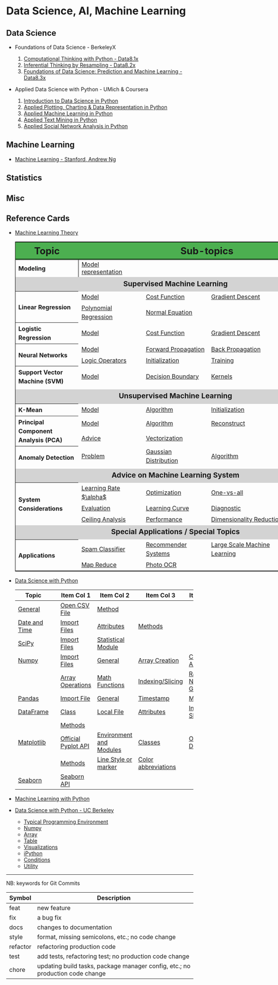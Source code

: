 # Data Science, AI, Machine Learning

## Data Science

+ Foundations of Data Science - BerkeleyX
  1.  [Computational Thinking with Python - Data8.1x](./DSFund-BerkeleyX/1-CompThinkWPython/README.md)
  2.  [Inferential Thinking by Resampling - Data8.2x](./DSFund-BerkeleyX/2-Inferential/README.md)
  3.  [Foundations of Data Science: Prediction and Machine Learning - Data8.3x](./DSFund-BerkeleyX/3-PredictML/README.md)

+ Applied Data Science with Python - UMich & Coursera
  1. [Introduction to Data Science in Python](./AppliedDS-UMich/1-IntroDS/README.md)
  2. [Applied Plotting, Charting & Data Representation in Python](./AppliedDS-UMich/2-InfoVis/README.md)
  3. [Applied Machine Learning in Python](./AppliedDS-UMich/3-AML/README.md)
  4. [Applied Text Mining in Python](./AppliedDS-UMich/4-TextMining/README.md)
  5. [Applied Social Network Analysis in Python](./AppliedDS-UMich/5-SocialNet/README.md)

## Machine Learning

  + [Machine Learning - Stanford, Andrew Ng](./ML/ML-Stanford/README.md)

## Statistics

## Misc


## Reference Cards

+ [Machine Learning Theory](./RefCards/MLTheory.md)

  <table style="align: center; border: 1px solid black; border-collapse: collapse; width: 90vw">
    <thead>
    <tr style="border-bottom: double black;">
      <th style="width: 15vw; font-size: 1.6em; border-right: double back; text-align: center; background-color: #4CAF50;"> Topic </th>
      <th colspan="4" style="text-align: center; font-size: 1.6em; background-color: #4CAF50;"> Sub-topics </th>
    </tr>
    </thead>
    <tbody>
    <tr>
      <th style="text-align: left; line-height: 1.5; vertical-align: middle; border-right: 1px solid black;"> Modeling </th>
      <td> <a href="RefCards/MLTheory.md#model-representation"> Model representation </a> </td>
      <td>  </td>
      <td>  </td>
      <td>  </td>
    </tr>
    <tr> <td colspan="5" style="text-align: center; font-weight: bolder; line-height: 1.6; vertical-align: middle; font-size: 1.2em; background-color: lightgrey;"> Supervised Machine Learning </td> </tr>
    <tr style="text-align: left; line-height: 1.5; vertical-align: middle;">
      <th rowspan="2" style="text-align: left; line-height: 1.5; vertical-align: middle;"> Linear Regression </th>
      <td> <a href="RefCards/MLTheory.md#model-linear-regression"> Model </a></td>
      <td> <a href="RefCards/MLTheory.md#cost-function-linear-regression"> Cost Function </a></td>
      <td> <a href="RefCards/MLTheory.md#gradient-descent-linear-regression"> Gradient Descent </a></td>
      <td> <a href="RefCards/MLTheory.md#vectorization-linear-regression"> Vectorization </a></td>
    </a></tr>
    <tr style="text-align: left; line-height: 1.5; vertical-align: middle;">
      <td> <a href="RefCards/MLTheory.md#polynomial-regression"> Polynomial Regression</a></td>
      <td> <a href="RefCards/MLTheory.md#normal-equation"> Normal Equation </a></td>
      <td>  </td>
      <td>  </td>
    </a></tr>
  
    <tr style="text-align: left; line-height: 1.5; vertical-align: middle;">
      <th rowspan="1" style="text-align: left; line-height: 1.5; vertical-align: middle;"> Logistic Regression </th>
      <td> <a href="RefCards/MLTheory.md#model-logistic-regression"> Model </a> </td>
      <td> <a href="RefCards/MLTheory.md#cost-function-logistic-regression"> Cost Function </a> </td>
      <td> <a href="RefCards/MLTheory.md#gradient-descent-logistic-regression"> Gradient Descent </a> </td>
      <td> <a href="RefCards/MLTheory.md#vectorization-logistic-regression"> Vectorization </a> </td>
    </tr>

    <tr style="text-align: left; line-height: 1.5; vertical-align: middle;">
      <th rowspan="2" style="text-align: left; line-height: 1.5; vertical-align: middle;"> Neural Networks </th>
      <td> <a href="RefCards/MLTheory.md#model-neural-network"> Model </a> </td>
      <td> <a href="RefCards/MLTheory.md#forward-propagation-neural-network"> Forward Propagation </a> </td>
      <td> <a href="RefCards/MLTheory.md#back-propagation-neural-network"> Back Propagation </a> </td>
      <td> <a href="RefCards/MLTheory.md#vectorization-neural-network"> Vectorization </a> </td>
    </tr>
    <tr style="text-align: left; line-height: 1.5; vertical-align: middle;">
      <td> <a href="RefCards/MLTheory.md#applications"> Logic Operators </a> </td>
      <td> <a href="RefCards/MLTheory.md#initialization-neural-network"> Initialization </a> </td>
      <td> <a href="RefCards/MLTheory.md#neural-network-algorithm"> Training </a> </td>
      <td>  </td>
    </tr>

    <tr style="text-align: left; line-height: 1.5; vertical-align: middle;">
      <th rowspan="2" style="text-align: left; line-height: 1.5; vertical-align: middle;"> Support Vector Machine (SVM) </th>
    <tr style="text-align: left; line-height: 1.5; vertical-align: middle;">
      <td> <a href="RefCards/MLTheory.md#model-svm"> Model </a></td>
      <td> <a href="RefCards/MLTheory.md#decision-boundary"> Decision Boundary </a></td>
      <td> <a href="RefCards/MLTheory.md#kernels"> Kernels </a> </td>
      <td> <a href="RefCards/MLTheory.md#">  </a> </td>
    </tr>
    <tr style="text-align: left; line-height: 1.5; vertical-align: middle;">
    <tr style="text-align: left; line-height: 1.5; vertical-align: middle;">
      <td> <a href="RefCards/MLTheory.md#">  </a></td>
      <td> <a href="RefCards/MLTheory.md#">  </a></td>
      <td> <a href="RefCards/MLTheory.md#">  </a> </td>
      <td> <a href="RefCards/MLTheory.md#">  </a> </td>
    </tr>

    <tr> <td colspan="5" style="text-align: center; font-weight: bolder; line-height: 1.6; vertical-align: middle; font-size: 1.2em; background-color: lightgray;"> Unsupervised Machine Learning </td> </tr>
    <tr style="text-align: left; line-height: 1.5; vertical-align: middle;">
      <th rowspan="2" style="text-align: left; line-height: 1.5; vertical-align: middle;"> K-Mean </th>
    <tr style="text-align: left; line-height: 1.5; vertical-align: middle;">
      <td> <a href="RefCards/MLTheory.md#model-k-mean"> Model </a></td>
      <td> <a href="RefCards/MLTheory.md#algorithm-k-mean"> Algorithm </a></td>
      <td> <a href="RefCards/MLTheory.md#initialization-k-mean"> Initialization </a> </td>
      <td> <a href="RefCards/MLTheory.md#parameter"> Parameter </a> </td>
    </tr>

    <tr style="text-align: left; line-height: 1.5; vertical-align: middle;">
      <th rowspan="2" style="text-align: left; line-height: 1.5; vertical-align: middle;"> Principal Component Analysis (PCA) </th>
      <td> <a href="RefCards/MLTheory.md#model-pca"> Model </a></td>
      <td> <a href="RefCards/MLTheory.md#algorithm-pca"> Algorithm </a></td>
      <td> <a href="RefCards/MLTheory.md#reconstruction-of-pca"> Reconstruct </a></td>
      <td> <a href="RefCards/MLTheory.md#number-of-pa"> PA Number </a></td>
    </tr>
    <tr style="text-align: left; line-height: 1.5; vertical-align: middle;">
      <td> <a href="RefCards/MLTheory.md#"> Advice </a></td>
      <td> <a href="RefCards/MLTheory.md#"> Vectorization </a></td>
      <td> <a href="RefCards/MLTheory.md#">  </a> </td>
      <td> <a href="RefCards/MLTheory.md#">  </a> </td>
    </tr>
  
    <tr style="text-align: left; line-height: 1.5; vertical-align: middle;">
      <th rowspan="2" style="text-align: left; line-height: 1.5; vertical-align: middle;"> Anomaly Detection </th>
      <td> <a href="RefCards/MLTheory.md#problem-description"> Problem </a></td>
      <td> <a href="RefCards/MLTheory.md#gaussian-distribution"> Gaussian Distribution </a></td>
      <td> <a href="RefCards/MLTheory.md#algorithm-anomaly-detection"> Algorithm </a> </td>
      <td> <a href="RefCards/MLTheory.md#system-anomaly-detection"> System </a> </td>
    </tr>
    <tr style="text-align: left; line-height: 1.5; vertical-align: middle;">
      <td> <a href="RefCards/MLTheory.md#">  </a></td>
      <td> <a href="RefCards/MLTheory.md#">  </a></td>
      <td> <a href="RefCards/MLTheory.md#">  </a> </td>
      <td> <a href="RefCards/MLTheory.md#">  </a> </td>
    </tr>

    <tr> <td colspan="5" style="text-align: center; font-weight: bolder; line-height: 1.6; vertical-align: middle; font-size: 1.2em; background-color: lightgrey;"> Advice on Machine Learning System </td> </tr>
    <tr style="text-align: left; line-height: 1.5; vertical-align: middle;">
      <th rowspan="3" style="text-align: left; line-height: 1.5; vertical-align: middle;"> System Considerations </th>
      <td> <a href="RefCards/MLTheory.md#learning-rate"> Learning Rate $\alpha$ </a></td>
      <td> <a href="RefCards/MLTheory.md#optimization"> Optimization </a></td>
      <td> <a href="RefCards/MLTheory.md#one-vs-all"> One-vs-all </a></td>
      <td> <a href="RefCards/MLTheory.md#bias-variance"> Bias/Variance </a></td>
    </tr>
    <tr style="text-align: left; line-height: 1.5; vertical-align: middle;">
      <td> <a href="RefCards/MLTheory.md#evaluation"> Evaluation </a></td>
      <td> <a href="RefCards/MLTheory.md#learning-curve"> Learning Curve </a></td>
      <td> <a href="RefCards/MLTheory.md#diagnostic"> Diagnostic </a> </td>
      <td> <a href="RefCards/MLTheory.md#error-analysis"> Error Analysis </a> </td>
    </tr>
    <tr style="text-align: left; line-height: 1.5; vertical-align: middle;">
      <td> <a href="RefCards/MLTheory.md#ceiling-analysis"> Ceiling Analysis </a></td>
      <td> <a href="RefCards/MLTheory.md#performance-measurement"> Performance </a></td>
      <td> <a href="RefCards/MLTheory.md#dimensionality-reduction"> Dimensionality Reduction </a> </td>
      <td> <a href="RefCards/MLTheory.md#artificial-data"> Artificial Data </a> </td>
    </tr>

    <tr> <td colspan="5" style="text-align: center; font-weight: bolder; line-height: 1.6; vertical-align: middle; font-size: 1.2em; background-color: lightgrey;"> Special Applications / Special Topics </td> </tr>
    <tr style="text-align: left; line-height: 1.5; vertical-align: middle;">
      <th rowspan="2" style="text-align: left; line-height: 1.5; vertical-align: middle;"> Applications </th>
      <td> <a href="RefCards/MLTheory.md#spam-classifier"> Spam Classifier </a></td>
      <td> <a href="RefCards/MLTheory.md#recommender-system"> Recommender Systems </a></td>
      <td> <a href="RefCards/MLTheory.md#large-scale-machine-learning"> Large Scale Machine Learning </a></td>
      <td> <a href="RefCards/MLTheory.md#online-learning"> Online Learning </a></td>
    </tr>
    <tr style="text-align: left; line-height: 1.5; vertical-align: middle;">
      <td> <a href="RefCards/MLTheory.md#map-reduce"> Map Reduce </a></td>
      <td> <a href="RefCards/MLTheory.md#photo-ocr"> Photo OCR </a></td>
      <td> <a href="RefCards/MLTheory.md#">  </a></td>
      <td> <a href="RefCards/MLTheory.md#">  </a></td>
    </tr>

    </tbody>
  </table>

+ [Data Science with Python](./RefCards/PythonDS.md)



    | Topic | | Item Col 1 | Item Col 2 | Item Col 3 | Item Col 4|
    |-------|-|------------|------------|------------|-----------|
    | [General](./RefCards./PythonDS.md#general) | | [Open CSV File](./RefCards/PythonDS.md#open-cvs-file) | [Method](./RefCards/PythonDS.md#methods) | |
    | [Date and Time](./RefCards/PythonDS.md#date-and-times) | |[Import Files](./RefCards/PythonDS.md#import-files) | [Attributes](./RefCards/PythonDS.md#attributes) | [Methods](./RefCards/PythonDS.md#methods-1) | | 
    | [SciPy](./RefCards/PythonDS.md#scipy) | | [Import Files](./RefCards/PythonDS.md#import-files-1) | [Statistical Module](./RefCards/PythonDS.md#statistical-module) | | |
    | [Numpy](./RefCards/PythonDS.md#numpy) | | [Import Files](./RefCards/PythonDS.md#import-files-2) | [General](./RefCards/PythonDS.md#general-1) | [Array Creation](./RefCards/PythonDS.md#array-creation) | [Combining Array](./RefCards/PythonDS.md#combining-arrays) |
    | | | [Array Operations](./RefCards/PythonDS.md#array-operations) | [Math Functions](./RefCards/PythonDS.md#math-functions) | [Indexing/Slicing](./RefCards/PythonDS.md#indexingslicing) | [Random Number Generator](./RefCards/PythonDS.md#random-number-generator) |
    | [Pandas](./RefCards/PythonDS.md#pandas) | | [Import File](./RefCards/PythonDS.md#import-file) | [General](./RefCards/PythonDS.md#general-2) | [Timestamp](./RefCards/PythonDS.md#timestamp) | [Methods](./RefCards/PythonDS.md#methods-2) | [Lecture Methods](./RefCards/PythonDS.md#lecture-methods) |
    | [DataFrame](./RefCards/PythonDS.md#dataframe) | | [Class](./RefCards/PythonDS.md#class) | [Local File](./RefCards/PythonDS.md#load-file) | [Attributes](./RefCards/PythonDS.md#attributes-1) | [Indexing & Slicing](./RefCards/PythonDS.md#indexing--slicing) |
    |  | | [Methods](./RefCards/PythonDS.md#methods-3) |  |  |  |
    | [Matplotlib](./RefCards/PythonDS.md#matplotlib) | | [Official Pyplot API](./RefCards/PythonDS.md#official-pyplot-api) | [Environment and Modules](./RefCards/PythonDS.md#environment-and-module) |[Classes](./RefCards/PythonDS.md#classes) | [Official Docs](./RefCards/PythonDS.md#official-docs) |
    |  | | [Methods](./RefCards/PythonDS.md#methods-4) | [Line Style or marker](./RefCards/PythonDS.md#line-style-or-marker) | [Color abbreviations](./RefCards/PythonDS.md#color-abbreviations) | | 
    | [Seaborn](./RefCards/PythonDS.md#seaborn) | | [Seaborn API](./RefCards/PythonDS.md#seaborn-api) |  |  |  | 

+ [Machine Learning with Python](./RefCards/PythonML.md)

+ [Data Science with Python - UC Berkeley](./RefCards/DataScience-UCB.md)
    + [Typical Programming Environment](./RefCards/DataScience-UCB.md#typical-programming-environment)
    + [Numpy](./RefCards/DataScience-UCB.md#numpy)
    + [Array](./RefCards/DataScience-UCB.md#array)
    + [Table](./RefCards/DataScience-UCB.md#table)
    + [Visualizations](./DataScience-UCB.md#visualizations)
    + [iPython](./RefCards/DataScience-UCB.md#ipython)
    + [Conditions](./RefCards/DataScience-UCB.md#conditions)
    + [Utility](./RefCards/DataScience-UCB.md#utility)




----------------------------
NB: keywords for Git Commits

| Symbol   | Description |
|----------|-------------|
| feat     | new feature |
| fix      | a bug fix |
| docs     | changes to documentation |
| style    | format, missing semicolons, etc.; no code change |
| refactor | refactoring production code |
| test     | add tests, refactoring test; no production code change |
| chore    | updating build tasks, package manager config, etc.; no production code change |



 